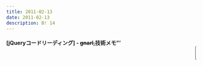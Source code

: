 ```yaml
---
title: 2011-02-13
date: 2011-02-13
description: B! 14
---
```


#### [jQueryコードリーディング] - <s>gnarl,</s>技術メモ”’<marquee><textarea>￥
http://d.hatena.ne.jp/gnarl/searchdiary?word=*%5BjQuery%A5%B3%A1%BC%A5%C9%A5%EA%A1%BC%A5%C7%A5%A3%A5%F3%A5%B0%5D<br>
Sun Feb 13 2011 22:41:51 GMT+0900 (JST)<br>


#### B-Wiki - FxUG勉強会第130回＠東京 - Flex User Group
http://www.fxug.net/modules/bwiki/index.php?FxUG%CA%D9%B6%AF%B2%F1%C2%E8130%B2%F3%A1%F7%C5%EC%B5%FE<br>
Sun Feb 13 2011 22:39:57 GMT+0900 (JST)<br>
CameraUI Adobe AIR 2.5 Flash Builder4


#### jQueryコードリーディング:配列編 - <s>gnarl,</s>技術メモ”’<marquee><textarea>￥
http://d.hatena.ne.jp/gnarl/20110212/1297436781<br>
Sun Feb 13 2011 22:38:44 GMT+0900 (JST)<br>


#### CSSだけでローテーションバナー - jsdo.it - Share JavaScript, HTML5 and CSS
http://jsdo.it/GeckoTang/wrhN<br>
Sun Feb 13 2011 22:26:58 GMT+0900 (JST)<br>
[Flash Flex 関連]スライド CSS3


#### jQuery内部のエラー処理について | バシャログ。
http://c-brains.jp/blog/wsg/11/02/13-080934.php<br>
Sun Feb 13 2011 22:26:21 GMT+0900 (JST)<br>
jQuery.error


#### F-site | [AS3] Vectorインスタンスには長さを定めた方がよい
http://f-site.org/articles/2011/02/13161336.html<br>
Sun Feb 13 2011 22:21:12 GMT+0900 (JST)<br>
[Flash Flex 関連]


#### android 顔認識操作方法
http://aaabbbkirai.sytes.net/wiki/tech/mobilesite/android%20%B4%E9%C7%A7%BC%B1%C1%E0%BA%EE%CA%FD%CB%A1.html<br>
Sun Feb 13 2011 01:04:55 GMT+0900 (JST)<br>


#### wonderfl build flash online | 面白法人カヤック
http://wonderfl.net/c/yfcR<br>
Sun Feb 13 2011 01:01:57 GMT+0900 (JST)<br>
[Flash Flex 関連]ドラッグ


#### 連想配列からテーブル生成 - jsdo.it - Share JavaScript, HTML5 and CSS
http://jsdo.it/soft-machine/3f2D<br>
Sun Feb 13 2011 01:01:16 GMT+0900 (JST)<br>


#### Particle-cle clock - jsdo.it - Share JavaScript, HTML5 and CSS
http://jsdo.it/t02uk/axvj<br>
Sun Feb 13 2011 01:00:22 GMT+0900 (JST)<br>
canvas　パーティクル


#### Simple TextEffects – LLC DigiFie
http://www.digifie.jp/blog/archives/390<br>
Sun Feb 13 2011 00:58:44 GMT+0900 (JST)<br>
[Flash Flex 関連]Progression Tweener テキストの演出


#### jniチュートリアル - hidecheckの日記
http://d.hatena.ne.jp/hidecheck/20110212/1297502207<br>
Sun Feb 13 2011 00:56:03 GMT+0900 (JST)<br>
android


#### wonderfl build flash online | 面白法人カヤック
http://wonderfl.net/c/uI2k<br>
Sun Feb 13 2011 00:55:25 GMT+0900 (JST)<br>
[Flash Flex 関連]バネ


#### レイヤーを動かし奥行き感を演出できるjQueryプラグイン「jQuery zLayers Plugin」｜skuare.net
http://www.skuare.net/2011/02/jqueryjquery_zlayers_plugin.html<br>
Sun Feb 13 2011 00:54:21 GMT+0900 (JST)<br>


